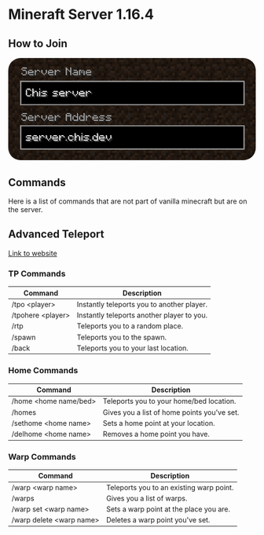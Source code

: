 # Mineraft Server 1.16.4

## How to Join

<img href="server" src="pictures/server.png" width="550" style="border-radius: 25px;"/>

## Commands

Here is a list of commands that are not part of vanilla minecraft but are on the server.

## Advanced Teleport

[Link to website](https://www.spigotmc.org/resources/advanced-teleport.64139/)



### TP Commands

| Command             | Description                                |
| ------------------- | ------------------------------------------ |
| /tpo \<player\>     | Instantly teleports you to another player. |
| /tpohere \<player\> | Instantly teleports another player to you. |
| /rtp                | Teleports you to a random place.           |
| /spawn              | Teleports you to the spawn.                |
| /back               | Teleports you to your last location.       |

### Home Commands

| Command                  | Description                                 |
| ------------------------ | ------------------------------------------- |
| /home \<home name\/bed\> | Teleports you to your home/bed location.    |
| /homes                   | Gives you a list of home points you've set. |
| /sethome \<home name\>   | Sets a home point at your location.         |
| /delhome \<home name\>   | Removes a home point you have.              |

### Warp Commands

| Command                    | Description                                   |
| -------------------------- | --------------------------------------------- |
| /warp \<warp name\>        | Teleports you to an existing warp point.      |
| /warps                     | Gives you a list of warps.                    |
| /warp set \<warp name\>    | Sets a warp point at the place you are.       |
| /warp delete \<warp name\> | Deletes a warp point you've set.              |

